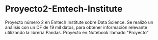 # Proyecto2-Emtech-Institute
Proyecto número 2 en Emtech Institute sobre Data Science.
Se realizó un análisis con un DF de 19 mil datos, para obtener información relevante utilizando la librería Pandas.
Proyecto en Notebook llamado "Proyecto"
